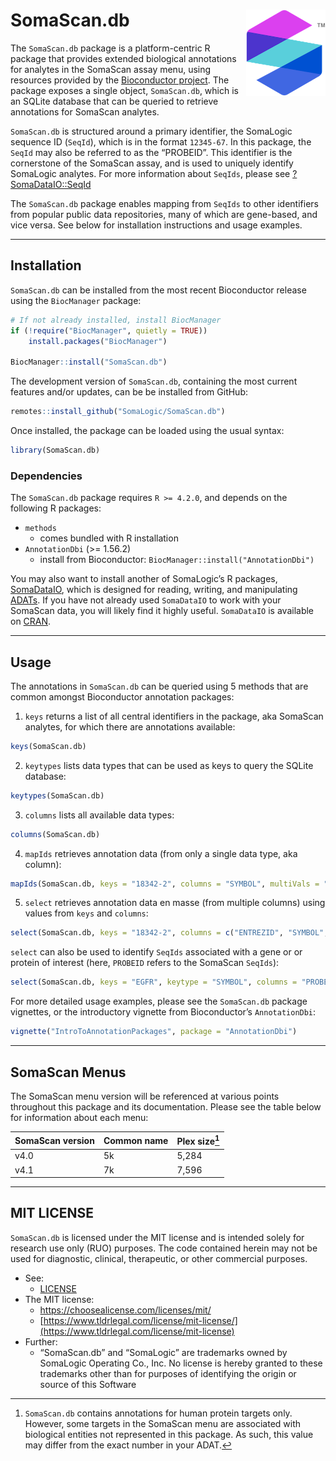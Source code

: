 
<!-- README.md is generated from README.Rmd. Please edit that file -->

# SomaScan.db <a href="https://somalogic.github.io/SomaDataIO"><img src="inst/figures/logo.png" align="right" height="138" alt="" /></a>

The `SomaScan.db` package is a platform-centric R package that provides
extended biological annotations for analytes in the SomaScan assay menu,
using resources provided by the [Bioconductor
project](https://bioconductor.org/). The package exposes a single
object, `SomaScan.db`, which is an SQLite database that can be queried
to retrieve annotations for SomaScan analytes.

`SomaScan.db` is structured around a primary identifier, the SomaLogic
sequence ID (`SeqId`), which is in the format `12345-67`. In this
package, the `SeqId` may also be referred to as the “PROBEID”. This
identifier is the cornerstone of the SomaScan assay, and is used to
uniquely identify SomaLogic analytes. For more information about
`SeqIds`, please see
[?SomaDataIO::SeqId](https://somalogic.github.io/SomaDataIO/reference/SeqId.html)

The `SomaScan.db` package enables mapping from `SeqIds` to other
identifiers from popular public data repositories, many of which are
gene-based, and vice versa. See below for installation instructions and
usage examples.

------------------------------------------------------------------------

## Installation

`SomaScan.db` can be installed from the most recent Bioconductor release
using the `BiocManager` package:

``` r
# If not already installed, install BiocManager
if (!require("BiocManager", quietly = TRUE))
    install.packages("BiocManager")

BiocManager::install("SomaScan.db")
```

The development version of `SomaScan.db`, containing the most current
features and/or updates, can be be installed from GitHub:

``` r
remotes::install_github("SomaLogic/SomaScan.db")
```

Once installed, the package can be loaded using the usual syntax:

``` r
library(SomaScan.db)
```

### Dependencies

The `SomaScan.db` package requires `R >= 4.2.0`, and depends on the
following R packages:

- `methods`
  - comes bundled with R installation
- `AnnotationDbi` (\>= 1.56.2)
  - install from Bioconductor: `BiocManager::install("AnnotationDbi")`

You may also want to install another of SomaLogic’s R packages,
[SomaDataIO](https://github.com/SomaLogic/SomaDataIO/), which is
designed for reading, writing, and manipulating
[ADATs](https://github.com/SomaLogic/SomaLogic-Data/blob/master/README.md).
If you have not already used `SomaDataIO` to work with your SomaScan
data, you will likely find it highly useful. `SomaDataIO` is available
on [CRAN](https://cran.r-project.org/package=SomaDataIO).

------------------------------------------------------------------------

## Usage

The annotations in `SomaScan.db` can be queried using 5 methods that are
common amongst Bioconductor annotation packages:

1.  `keys` returns a list of all central identifiers in the package, aka
    SomaScan analytes, for which there are annotations available:

``` r
keys(SomaScan.db)
```

2.  `keytypes` lists data types that can be used as keys to query the
    SQLite database:

``` r
keytypes(SomaScan.db)
```

3.  `columns` lists all available data types:

``` r
columns(SomaScan.db)
```

4.  `mapIds` retrieves annotation data (from only a single data type,
    aka column):

``` r
mapIds(SomaScan.db, keys = "18342-2", columns = "SYMBOL", multiVals = "first")
```

5.  `select` retrieves annotation data en masse (from multiple columns)
    using values from `keys` and `columns`:

``` r
select(SomaScan.db, keys = "18342-2", columns = c("ENTREZID", "SYMBOL", "UNIPROT"))
```

`select` can also be used to identify `SeqIds` associated with a gene or
or protein of interest (here, `PROBEID` refers to the SomaScan
`SeqIds`):

``` r
select(SomaScan.db, keys = "EGFR", keytype = "SYMBOL", columns = "PROBEID")
```

For more detailed usage examples, please see the `SomaScan.db` package
vignettes, or the introductory vignette from Bioconductor’s
`AnnotationDbi`:

``` r
vignette("IntroToAnnotationPackages", package = "AnnotationDbi")
```

------------------------------------------------------------------------

## SomaScan Menus

The SomaScan menu version will be referenced at various points
throughout this package and its documentation. Please see the table
below for information about each menu:

| SomaScan version | Common name | Plex size[^1] |
|:-----------------|:------------|:--------------|
| v4.0             | 5k          | 5,284         |
| v4.1             | 7k          | 7,596         |

------------------------------------------------------------------------

## MIT LICENSE

`SomaScan.db` is licensed under the MIT license and is intended solely
for research use only (RUO) purposes. The code contained herein may not
be used for diagnostic, clinical, therapeutic, or other commercial
purposes.

- See:
  - [LICENSE](https://github.com/SomaLogic/SomaScan.db/blob/main/LICENSE.md)
- The MIT license:
  - <https://choosealicense.com/licenses/mit/>
  - [https://www.tldrlegal.com/license/mit-license/](https://www.tldrlegal.com/license/mit-license)
- Further:
  - “SomaScan.db” and “SomaLogic” are trademarks owned by SomaLogic
    Operating Co., Inc. No license is hereby granted to these trademarks
    other than for purposes of identifying the origin or source of this
    Software

[^1]: `SomaScan.db` contains annotations for human protein targets only.
    However, some targets in the SomaScan menu are associated with
    biological entities not represented in this package. As such, this
    value may differ from the exact number in your ADAT.
